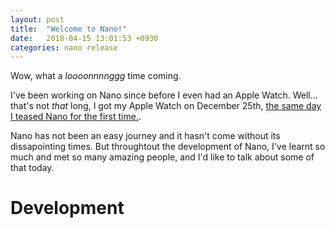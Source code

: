 ```yaml
---
layout: post
title:  "Welcome to Nano!"
date:   2018-04-15 13:01:53 +0930
categories: nano release
---
```


Wow, what a *loooonnnnggg* time coming. 

I've been working on Nano since before I even had an Apple Watch. Well... that's not *that* long, I got my Apple Watch on December 25th, [the same day I teased Nano for the first time.](https://www.reddit.com/r/AppleWatch/comments/7m0zbt/got_an_s3_for_christmas_i_already_know_strapping/). 

Nano has not been an easy journey and it hasn't come without its dissapointing times. But throughtout the development of Nano, I've learnt so much and met so many amazing people, and I'd like to talk about some of that today.

# Development